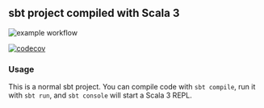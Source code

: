## sbt project compiled with Scala 3

![example workflow](https://github.com/Ohlohre/se-mastermind/actions/workflows/scala.yml/badge.svg)

[![codecov](https://codecov.io/gh/OhFlohre/se-mastermind/branch/developer/graph/badge.svg?token=1LV7VP5PEM)](https://codecov.io/gh/OhFlohre/se-mastermind)

### Usage

This is a normal sbt project. You can compile code with `sbt compile`, run it with `sbt run`, and `sbt console` will start a Scala 3 REPL.
